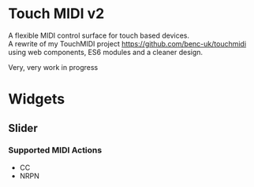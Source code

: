 # Touch MIDI v2

A flexible MIDI control surface for touch based devices.  
A rewrite of my TouchMIDI project https://github.com/benc-uk/touchmidi using web components, ES6 modules and a cleaner design.

Very, very work in progress

# Widgets

## Slider

### Supported MIDI Actions

- CC
- NRPN
